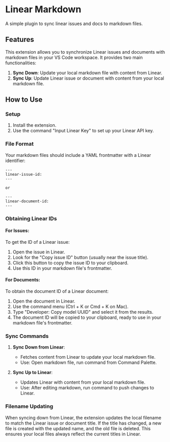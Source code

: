 # Linear Markdown
A simple plugin to sync linear issues and docs to markdown files.


## Features

This extension allows you to synchronize Linear issues and documents with markdown files in your VS Code workspace. It provides two main functionalities:

1. **Sync Down**: Update your local markdown file with content from Linear.
2. **Sync Up**: Update Linear issue or document with content from your local markdown file.

## How to Use

### Setup

1. Install the extension.
2. Use the command "Input Linear Key" to set up your Linear API key.


### File Format

Your markdown files should include a YAML frontmatter with a Linear identifier:
```
---
linear-issue-id: 
---

or

---
linear-document-id: 
---
```


### Obtaining Linear IDs

#### For Issues:
To get the ID of a Linear issue:

1. Open the issue in Linear.
2. Look for the "Copy issue ID" button (usually near the issue title).
3. Click this button to copy the issue ID to your clipboard.
4. Use this ID in your markdown file's frontmatter.

#### For Documents:
To obtain the document ID of a Linear document:

1. Open the document in Linear.
2. Use the command menu (Ctrl + K or Cmd + K on Mac).
3. Type "Developer: Copy model UUID" and select it from the results.
4. The document ID will be copied to your clipboard, ready to use in your markdown file's frontmatter.


### Sync Commands

1. **Sync Down from Linear**: 
   - Fetches content from Linear to update your local markdown file.
   - Use: Open markdown file, run command from Command Palette.

2. **Sync Up to Linear**:
   - Updates Linear with content from your local markdown file.
   - Use: After editing markdown, run command to push changes to Linear.


### Filename Updating

When syncing down from Linear, the extension updates the local filename to match the Linear issue or document title. If the title has changed, a new file is created with the updated name, and the old file is deleted. This ensures your local files always reflect the current titles in Linear.





